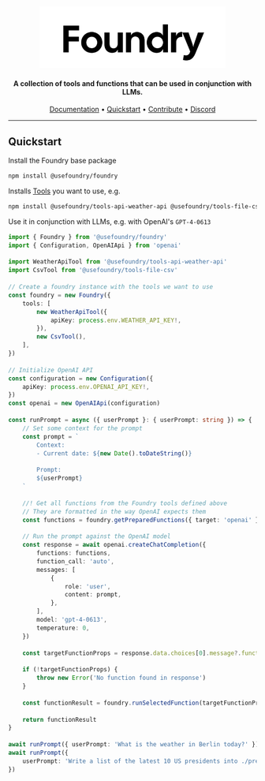 <p align="center">
  <a href="https://docs.withfoundry.org">
  
  <picture>
    <source height="125" media="(prefers-color-scheme: dark)" srcset="./docs/logo/dark.svg">
    <img height="125" alt="Foundry" src="./docs/logo/light.svg">
  </picture>
</a>
</p>

<h4 align="center">A collection of tools and functions that can be used in conjunction with LLMs.</h4>

<p align="center">
  <a href="https://docs.usefoundry.io">Documentation</a> •
  <a href="https://docs.usefoundry.io/quickstart">Quickstart</a> • 
  <a href="https://docs.usefoundry.io/contributing">Contribute</a> •
  <a href="https://discord.gg/xsZfmakRhw">Discord</a>

</p>

<hr/>

## Quickstart

Install the Foundry base package

```bash
npm install @usefoundry/foundry
```

Installs [Tools]() you want to use, e.g.

```bash
npm install @usefoundry/tools-api-weather-api @usefoundry/tools-file-csv
```

Use it in conjunction with LLMs, e.g. with OpenAI's `GPT-4-0613`

```typescript
import { Foundry } from '@usefoundry/foundry'
import { Configuration, OpenAIApi } from 'openai'

import WeatherApiTool from '@usefoundry/tools-api-weather-api'
import CsvTool from '@usefoundry/tools-file-csv'

// Create a foundry instance with the tools we want to use
const foundry = new Foundry({
    tools: [
        new WeatherApiTool({
            apiKey: process.env.WEATHER_API_KEY!,
        }),
        new CsvTool(),
    ],
})

// Initialize OpenAI API
const configuration = new Configuration({
    apiKey: process.env.OPENAI_API_KEY!,
})
const openai = new OpenAIApi(configuration)

const runPrompt = async ({ userPrompt }: { userPrompt: string }) => {
    // Set some context for the prompt
    const prompt = `
        Context:
        - Current date: ${new Date().toDateString()}
        
        Prompt:
        ${userPrompt}
    `

    //! Get all functions from the Foundry tools defined above
    // They are formatted in the way OpenAI expects them
    const functions = foundry.getPreparedFunctions({ target: 'openai' })

    // Run the prompt against the OpenAI model
    const response = await openai.createChatCompletion({
        functions: functions,
        function_call: 'auto',
        messages: [
            {
                role: 'user',
                content: prompt,
            },
        ],
        model: 'gpt-4-0613',
        temperature: 0,
    })

    const targetFunctionProps = response.data.choices[0].message?.function_call

    if (!targetFunctionProps) {
        throw new Error('No function found in response')
    }

    const functionResult = foundry.runSelectedFunction(targetFunctionProps)

    return functionResult
}

await runPrompt({ userPrompt: 'What is the weather in Berlin today?' })
await runPrompt({
    userPrompt: 'Write a list of the latest 10 US presidents into ./presidents.csv',
})
```
